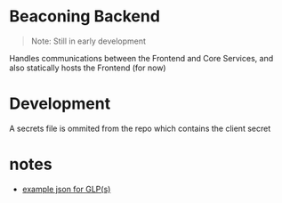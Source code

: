 # Beaconing Backend
> Note: Still in early development

Handles communications between the Frontend and Core Services, and also statically hosts the Frontend (for now)

# Development
A secrets file is ommited from the repo which contains the client secret 

# notes

* [example json for GLP(s)](https://gist.github.com/juddus/244958c7b2f0cab55af56296cd6cacd8)